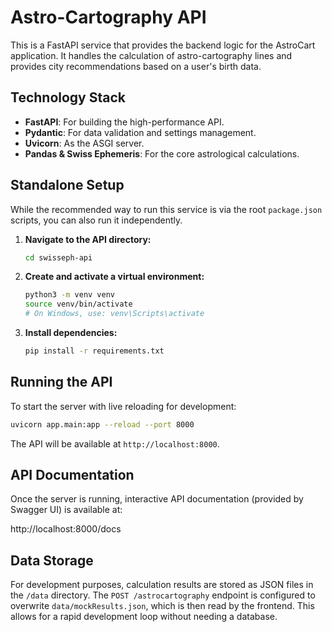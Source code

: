 # Astro-Cartography API

This is a FastAPI service that provides the backend logic for the AstroCart application. It handles the calculation of astro-cartography lines and provides city recommendations based on a user's birth data.

## Technology Stack

-   **FastAPI**: For building the high-performance API.
-   **Pydantic**: For data validation and settings management.
-   **Uvicorn**: As the ASGI server.
-   **Pandas & Swiss Ephemeris**: For the core astrological calculations.

## Standalone Setup

While the recommended way to run this service is via the root `package.json` scripts, you can also run it independently.

1.  **Navigate to the API directory:**
    ```bash
    cd swisseph-api
    ```

2.  **Create and activate a virtual environment:**
    ```bash
    python3 -m venv venv
    source venv/bin/activate
    # On Windows, use: venv\Scripts\activate
    ```

3.  **Install dependencies:**
    ```bash
    pip install -r requirements.txt
    ```

## Running the API

To start the server with live reloading for development:

```bash
uvicorn app.main:app --reload --port 8000
```

The API will be available at `http://localhost:8000`.

## API Documentation

Once the server is running, interactive API documentation (provided by Swagger UI) is available at:

http://localhost:8000/docs

## Data Storage

For development purposes, calculation results are stored as JSON files in the `/data` directory. The `POST /astrocartography` endpoint is configured to overwrite `data/mockResults.json`, which is then read by the frontend. This allows for a rapid development loop without needing a database.